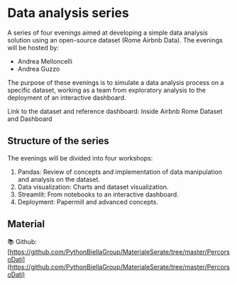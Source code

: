 # Data analysis series

A series of four evenings aimed at developing a simple data analysis solution using an open-source dataset (Rome Airbnb Data). The evenings will be hosted by:

* Andrea Melloncelli
* Andrea Guzzo

The purpose of these evenings is to simulate a data analysis process on a specific dataset, working as a team from exploratory analysis to the deployment of an interactive dashboard.

Link to the dataset and reference dashboard: Inside Airbnb Rome Dataset and Dashboard

## Structure of the series

The evenings will be divided into four workshops:

1. Pandas: Review of concepts and implementation of data manipulation and analysis on the dataset.
2. Data visualization: Charts and dataset visualization.
3. Streamlit: From notebooks to an interactive dashboard.
4. Deployment: Papermill and advanced concepts.

## Material

📚 Github: [https://github.com/PythonBiellaGroup/MaterialeSerate/tree/master/PercorsoDati](https://github.com/PythonBiellaGroup/MaterialeSerate/tree/master/PercorsoDati)

